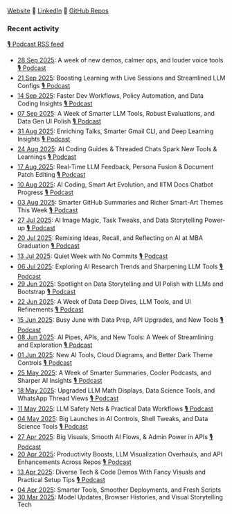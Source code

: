 [Website](https://s-anand.net/) 🔸
[LinkedIn](https://www.linkedin.com/in/sanand0/) 🔸
[GitHub Repos](https://sanand0.github.io/)

### Recent activity

[🎙️ Podcast RSS feed](https://github.com/sanand0/sanand0/releases/download/main/podcast.xml)

- [28 Sep 2025](week/2025-09-28/): A week of new demos, calmer ops, and louder voice tools [🎙️ Podcast](https://github.com/sanand0/sanand0/releases/download/main/podcast-2025-09-28.mp3)
- [21 Sep 2025](week/2025-09-21/): Boosting Learning with Live Sessions and Streamlined LLM Configs [🎙️ Podcast](https://github.com/sanand0/sanand0/releases/download/main/podcast-2025-09-21.mp3)
- [14 Sep 2025](week/2025-09-14/): Faster Dev Workflows, Policy Automation, and Data Coding Insights [🎙️ Podcast](https://github.com/sanand0/sanand0/releases/download/main/podcast-2025-09-14.mp3)
- [07 Sep 2025](week/2025-09-07/): A Week of Smarter LLM Tools, Robust Evaluations, and Data Gen UI Polish [🎙️ Podcast](https://github.com/sanand0/sanand0/releases/download/main/podcast-2025-09-07.mp3)
- [31 Aug 2025](week/2025-08-31/): Enriching Talks, Smarter Gmail CLI, and Deep Learning Insights [🎙️ Podcast](https://github.com/sanand0/sanand0/releases/download/main/podcast-2025-08-31.mp3)
- [24 Aug 2025](week/2025-08-24/): AI Coding Guides & Threaded Chats Spark New Tools & Learnings [🎙️ Podcast](https://github.com/sanand0/sanand0/releases/download/main/podcast-2025-08-24.mp3)
- [17 Aug 2025](week/2025-08-17/): Real-Time LLM Feedback, Persona Fusion & Document Patch Editing [🎙️ Podcast](https://github.com/sanand0/sanand0/releases/download/main/podcast-2025-08-17.mp3)
- [10 Aug 2025](week/2025-08-10/): AI Coding, Smart Art Evolution, and IITM Docs Chatbot Progress [🎙️ Podcast](https://github.com/sanand0/sanand0/releases/download/main/podcast-2025-08-10.mp3)
- [03 Aug 2025](week/2025-08-03/): Smarter GitHub Summaries and Richer Smart-Art Themes This Week [🎙️ Podcast](https://github.com/sanand0/sanand0/releases/download/main/podcast-2025-08-03.mp3)
- [27 Jul 2025](week/2025-07-07/): AI Image Magic, Task Tweaks, and Data Storytelling Power-up [🎙️ Podcast](https://github.com/sanand0/sanand0/releases/download/main/podcast-2025-07-27.mp3)
- [20 Jul 2025](week/2025-07-20/): Remixing Ideas, Recall, and Reflecting on AI at MBA Graduation [🎙️ Podcast](https://github.com/sanand0/sanand0/releases/download/main/podcast-2025-07-20.mp3)
- [13 Jul 2025](week/2025-07-13/): Quiet Week with No Commits [🎙️ Podcast](https://github.com/sanand0/sanand0/releases/download/main/podcast-2025-07-13.mp3)
- [06 Jul 2025](week/2025-07-06/): Exploring AI Research Trends and Sharpening LLM Tools [🎙️ Podcast](https://github.com/sanand0/sanand0/releases/download/main/podcast-2025-07-06.mp3)
- [29 Jun 2025](week/2025-06-29/): Spotlight on Data Storytelling and UI Polish with LLMs and Bootstrap [🎙️ Podcast](https://github.com/sanand0/sanand0/releases/download/main/podcast-2025-06-29.mp3)
- [22 Jun 2025](week/2025-06-22/): A Week of Data Deep Dives, LLM Tools, and UI Refinements [🎙️ Podcast](https://github.com/sanand0/sanand0/releases/download/main/podcast-2025-06-22.mp3)
- [15 Jun 2025](week/2025-06-15/): Busy June with Data Prep, API Upgrades, and New Tools [🎙️ Podcast](https://github.com/sanand0/sanand0/releases/download/main/podcast-2025-06-15.mp3)
- [08 Jun 2025](week/2025-06-08/): AI Pipes, APIs, and New Tools: A Week of Streamlining and Exploration [🎙️ Podcast](https://github.com/sanand0/sanand0/releases/download/main/podcast-2025-06-08.mp3)
- [01 Jun 2025](week/2025-06-01/): New AI Tools, Cloud Diagrams, and Better Dark Theme Controls [🎙️ Podcast](https://github.com/sanand0/sanand0/releases/download/main/podcast-2025-06-01.mp3)
- [25 May 2025](week/2025-05-25/): A Week of Smarter Summaries, Cooler Podcasts, and Sharper AI Insights [🎙️ Podcast](https://github.com/sanand0/sanand0/releases/download/main/podcast-2025-05-25.mp3)
- [18 May 2025](week/2025-05-18/): Upgraded LLM Math Displays, Data Science Tools, and WhatsApp Thread Views [🎙️ Podcast](https://github.com/sanand0/sanand0/releases/download/main/podcast-2025-04-13.mp3)
- [11 May 2025](week/2025-05-11/): LLM Safety Nets & Practical Data Workflows [🎙️ Podcast](https://github.com/sanand0/sanand0/releases/download/main/podcast-2025-05-11.mp3)
- [04 May 2025](week/2025-05-04/): Big Launches in AI Controls, Shell Tweaks, and Data Science Tools [🎙️ Podcast](https://github.com/sanand0/sanand0/releases/download/main/podcast-2025-05-04.mp3)
- [27 Apr 2025](week/2025-04-27/): Big Visuals, Smooth AI Flows, & Admin Power in APIs [🎙️ Podcast](https://github.com/sanand0/sanand0/releases/download/main/podcast-2025-04-27.mp3)
- [20 Apr 2025](week/2025-04-20/): Productivity Boosts, LLM Visualization Overhauls, and API Enhancements Across Repos [🎙️ Podcast](https://github.com/sanand0/sanand0/releases/download/main/podcast-2025-04-20.mp3)
- [13 Apr 2025](week/2025-04-13/): Diverse Tech & Code Demos With Fancy Visuals and Practical Setup Tips [🎙️ Podcast](https://github.com/sanand0/sanand0/releases/download/main/podcast-2025-04-13.mp3)
- [04 Apr 2025](week/2025-04-06/): Smarter Tools, Smoother Deployments, and Fresh Scripts
- [30 Mar 2025](week/2025-03-30/): Model Updates, Browser Histories, and Visual Storytelling Tech
